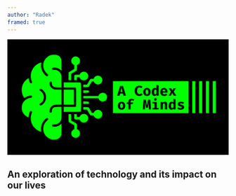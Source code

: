 ```yaml
---
author: "Radek"
framed: true
---
```


![Terminal.css Preview](/og-image.png)

## An exploration of technology and its impact on our lives
